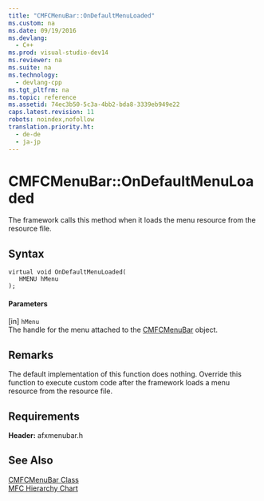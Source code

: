 ```yaml
---
title: "CMFCMenuBar::OnDefaultMenuLoaded"
ms.custom: na
ms.date: 09/19/2016
ms.devlang: 
  - C++
ms.prod: visual-studio-dev14
ms.reviewer: na
ms.suite: na
ms.technology: 
  - devlang-cpp
ms.tgt_pltfrm: na
ms.topic: reference
ms.assetid: 74ec3b50-5c3a-4bb2-bda8-3339eb949e22
caps.latest.revision: 11
robots: noindex,nofollow
translation.priority.ht: 
  - de-de
  - ja-jp
---
```

# CMFCMenuBar::OnDefaultMenuLoaded
The framework calls this method when it loads the menu resource from the resource file.  
  
## Syntax  
  
```  
virtual void OnDefaultMenuLoaded(  
   HMENU hMenu  
);  
```  
  
#### Parameters  
 [in] `hMenu`  
 The handle for the menu attached to the [CMFCMenuBar](../vs140/CMFCMenuBar-Class.md) object.  
  
## Remarks  
 The default implementation of this function does nothing. Override this function to execute custom code after the framework loads a menu resource from the resource file.  
  
## Requirements  
 **Header:** afxmenubar.h  
  
## See Also  
 [CMFCMenuBar Class](../vs140/CMFCMenuBar-Class.md)   
 [MFC Hierarchy Chart](../vs140/Hierarchy-Chart.md)